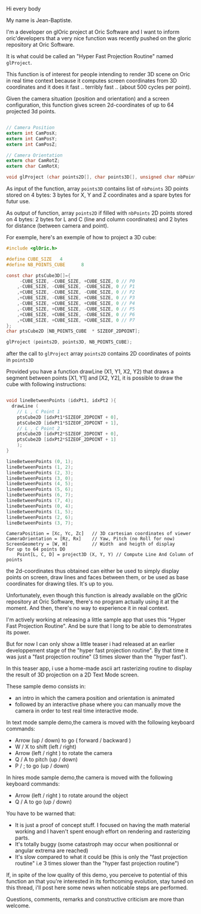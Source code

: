 Hi every body

My name is Jean-Baptiste.

I'm a developer on glOric project at Oric Software and I want to inform oric'developers that a very nice function was recently pushed on the gloric repository at Oric Software.

It is what could be called an "Hyper Fast Projection Routine" named `glProject`.

This function is of interest for people intending to render 3D scene on Oric in real time context because it computes screen coordinates from 3D coordinates and it does it fast .. terribly fast .. (about 500 cycles per point).

Given the camera situation (position and orientation) and a screen configuration, this function gives screen 2d-coordinates of up to 64 projected 3d points.

```C

// Camera Position
extern int CamPosX;
extern int CamPosY;
extern int CamPosZ;

// Camera Orientation
extern char CamRotZ;
extern char CamRotX;

void glProject (char points2D[], char points3D[], unsigned char nbPoints);
```


As input of the function, array `points3D` contains list of `nbPoints` 3D points stored on 4 bytes: 3 bytes for X, Y and Z coordinates and a spare bytes for futur use.

As output of function, array `points2D` if filled with `nbPoints` 2D points stored on 4 bytes: 2 bytes for L and C (line and column coordinates) and 2 bytes for distance (between camera and point).

For exemple, here's an exemple of how to project a 3D cube:

```C
#include <glOric.h>

#define CUBE_SIZE	4
#define NB_POINTS_CUBE		8

const char ptsCube3D[]={
	 -CUBE_SIZE, -CUBE_SIZE, +CUBE_SIZE, 0 // P0
	,-CUBE_SIZE, -CUBE_SIZE, -CUBE_SIZE, 0 // P1
	,+CUBE_SIZE, -CUBE_SIZE, -CUBE_SIZE, 0 // P2
	,+CUBE_SIZE, -CUBE_SIZE, +CUBE_SIZE, 0 // P3
	,-CUBE_SIZE, +CUBE_SIZE, +CUBE_SIZE, 0 // P4
	,-CUBE_SIZE, +CUBE_SIZE, -CUBE_SIZE, 0 // P5
	,+CUBE_SIZE, +CUBE_SIZE, -CUBE_SIZE, 0 // P6
	,+CUBE_SIZE, +CUBE_SIZE, +CUBE_SIZE, 0 // P7
};
char ptsCube2D [NB_POINTS_CUBE	* SIZEOF_2DPOINT];

glProject (points2D, points3D, NB_POINTS_CUBE);
```

after the call to `glProject` array `points2D` contains 2D coordinates of points in `points3D`



Provided you have a function drawLine (X1, Y1, X2, Y2) that draws a segment between points [X1, Y1] and [X2, Y2], it is possible to draw the cube with following instructions:

```c

void lineBetweenPoints (idxPt1, idxPt2 ){
  drawLine (
	// L , C Point 1
    ptsCube2D [idxPt1*SIZEOF_2DPOINT + 0],
    ptsCube2D [idxPt1*SIZEOF_2DPOINT + 1],
	// L , C Point 2
    ptsCube2D [idxPt2*SIZEOF_2DPOINT + 0],
    ptsCube2D [idxPt2*SIZEOF_2DPOINT + 1]
	);
}

lineBetweenPoints (0, 1);
lineBetweenPoints (1, 2);
lineBetweenPoints (2, 3);
lineBetweenPoints (3, 0);
lineBetweenPoints (4, 5);
lineBetweenPoints (5, 6);
lineBetweenPoints (6, 7);
lineBetweenPoints (7, 4);
lineBetweenPoints (0, 4);
lineBetweenPoints (1, 5);
lineBetweenPoints (2, 6);
lineBetweenPoints (3, 7);

```


```
CameraPosition = [Xc, Yc, Zc]	// 3D cartesian coordinates of viewer
CameraOrientation = [Rz, Rx]	// Yaw, Pitch (no Roll for now)
ScreenGeometry = [W, H]			// Width  and heigth of display
For up to 64 points DO
	Point[L, C, D] = project3D (X, Y, Y) // Compute Line And Column of points
```

the 2d-coordinates thus obtained can either be used to simply display points on screen, draw lines and faces between them, or be used as base coordinates for drawing tiles. It's up to you.

Unfortunately, even though this function is already available on the glOric repository at Oric Software, there's no program actually using it at the moment. And then, there's no way to experience it in real context.

I'm actively working at releasing a little sample app that uses this "Hyper Fast Projection Routine". And be sure that I long to be able to demonstrates its power.


But for now I can only show a little teaser i had released at an earlier developpement stage of the "hyper fast projection routine". By that time it was just a "fast projection routine" (3 times slower than the "hyper fast").

In this teaser app, i use a home-made ascii art rasterizing routine to display the result of 3D projection on a 2D Text Mode screen.

These sample demo consists in:
- an intro in which the camera position and orientation is animated
- followed by an interactive phase where you can manually move the camera in order to test real time interactive mode.

In text mode sample demo,the camera is moved with the following keyboard commands:


* Arrow (up / down) to go ( forward / backward )
* W / X  to shift (left / right)
* Arrow (left / right )  to rotate the camera
* Q / A    to pitch (up / down)
* P / ;    to go (up / down)

In hires mode sample demo,the camera is moved with the following keyboard commands:

* Arrow (left / right )  to rotate around the object
* Q / A  to go (up / down)		




You have to be warned that:
- It is just a proof of concept stuff. I focused on having the math material working and I haven't spent enough effort on rendering and rasterizing parts.
- It's totally buggy (some catastroph may occur when positionnal or angular extrema are reached)
- It's slow compared to what it could be (this is only the "fast projection routine" i.e 3 times slower than the "hyper fast projection routine")

If, in spite of the low quality of this demo, you perceive to potential of this function an that you're interested in its forthcoming evolution, stay tuned on this thread, i'll post here some news when noticable steps are performed.

Questions, comments, remarks and constructive criticism are more than welcome.
